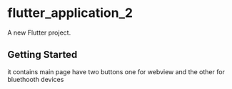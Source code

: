# flutter_application_2

A new Flutter project.

## Getting Started

it contains main page have two buttons one for webview and the other for bluethooth devices
